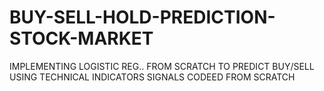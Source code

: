 # BUY-SELL-HOLD-PREDICTION-STOCK-MARKET
IMPLEMENTING LOGISTIC REG.. FROM SCRATCH TO PREDICT BUY/SELL USING TECHNICAL INDICATORS SIGNALS CODEED FROM SCRATCH

